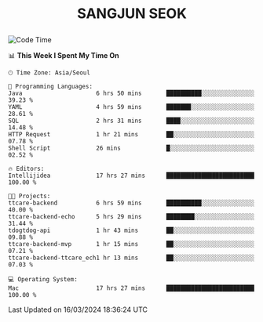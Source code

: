 <h1>
 <p align="center">
   SANGJUN SEOK
 </p>
</h1>

<!--START_SECTION:waka-->
![Code Time](http://img.shields.io/badge/Code%20Time-3%2C370%20hrs%2028%20mins-blue)

📊 **This Week I Spent My Time On** 

```text
🕑︎ Time Zone: Asia/Seoul

💬 Programming Languages: 
Java                     6 hrs 50 mins       ██████████░░░░░░░░░░░░░░░   39.23 % 
YAML                     4 hrs 59 mins       ███████░░░░░░░░░░░░░░░░░░   28.61 % 
SQL                      2 hrs 31 mins       ████░░░░░░░░░░░░░░░░░░░░░   14.48 % 
HTTP Request             1 hr 21 mins        ██░░░░░░░░░░░░░░░░░░░░░░░   07.78 % 
Shell Script             26 mins             █░░░░░░░░░░░░░░░░░░░░░░░░   02.52 % 

🔥 Editors: 
Intellijidea             17 hrs 27 mins      █████████████████████████   100.00 % 

🐱‍💻 Projects: 
ttcare-backend           6 hrs 59 mins       ██████████░░░░░░░░░░░░░░░   40.00 % 
ttcare-backend-echo      5 hrs 29 mins       ████████░░░░░░░░░░░░░░░░░   31.44 % 
tdogtdog-api             1 hr 43 mins        ██░░░░░░░░░░░░░░░░░░░░░░░   09.88 % 
ttcare-backend-mvp       1 hr 15 mins        ██░░░░░░░░░░░░░░░░░░░░░░░   07.21 % 
ttcare-backend-ttcare_ech1 hr 13 mins        ██░░░░░░░░░░░░░░░░░░░░░░░   07.03 % 

💻 Operating System: 
Mac                      17 hrs 27 mins      █████████████████████████   100.00 % 
```


 Last Updated on 16/03/2024 18:36:24 UTC
<!--END_SECTION:waka-->
